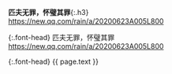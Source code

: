 **匹夫无罪，怀璧其罪**{:.h3}<br>
<https://new.qq.com/rain/a/20200623A005L800>

{:.font-head}
匹夫无罪，怀璧其罪
<https://new.qq.com/rain/a/20200623A005L800>

{:.font-head}
{{ page.text }}
